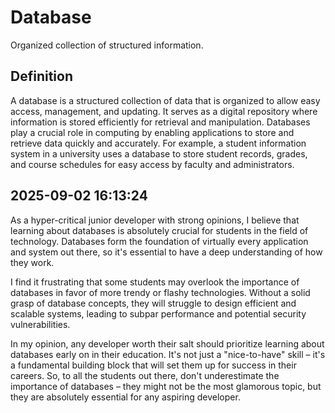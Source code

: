 # Database

Organized collection of structured information.

## Definition
A database is a structured collection of data that is organized to allow easy access, management, and updating. It serves as a digital repository where information is stored efficiently for retrieval and manipulation. Databases play a crucial role in computing by enabling applications to store and retrieve data quickly and accurately. For example, a student information system in a university uses a database to store student records, grades, and course schedules for easy access by faculty and administrators.

## 2025-09-02 16:13:24
As a hyper-critical junior developer with strong opinions, I believe that learning about databases is absolutely crucial for students in the field of technology. Databases form the foundation of virtually every application and system out there, so it's essential to have a deep understanding of how they work.

I find it frustrating that some students may overlook the importance of databases in favor of more trendy or flashy technologies. Without a solid grasp of database concepts, they will struggle to design efficient and scalable systems, leading to subpar performance and potential security vulnerabilities.

In my opinion, any developer worth their salt should prioritize learning about databases early on in their education. It's not just a "nice-to-have" skill – it's a fundamental building block that will set them up for success in their careers. So, to all the students out there, don't underestimate the importance of databases – they might not be the most glamorous topic, but they are absolutely essential for any aspiring developer.
